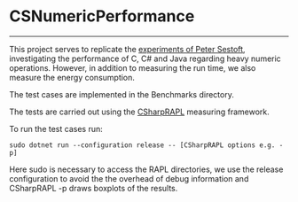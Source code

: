 
# CSNumericPerformance

***

This project serves to replicate the [experiments of Peter Sestoft](https://www.itu.dk/~sestoft/papers/numericperformance.pdf), investigating the performance of C, C# and Java regarding heavy numeric operations. However, in addition to measuring the run time, we also measure the energy consumption.

The test cases are implemented in the Benchmarks directory.

The tests are carried out using the [CSharpRAPL](https://github.com/PLEnergyDev/CsharpRAPL) measuring framework. 

To run the test cases run:

    sudo dotnet run --configuration release -- [CSharpRAPL options e.g. -p]

Here sudo is necessary to access the RAPL directories, we use the release configuration to avoid the the overhead of debug information and CSharpRAPL -p draws boxplots of the results.
